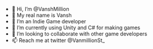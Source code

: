 - 👋 Hi, I’m @VanshMillion
- 👦 My real name is Vansh
- 👀 I’m an Indie Game developer
- 🌱 I’m currently using Unity and C# for making games
- 💞️ I’m looking to collaborate with other game developers
- 📫 Reach me at twitter @VanmillionSt_

<!---
VanshMillion/VanshMillion is a ✨ special ✨ repository because its `README.md` (this file) appears on your GitHub profile.
You can click the Preview link to take a look at your changes.
--->
